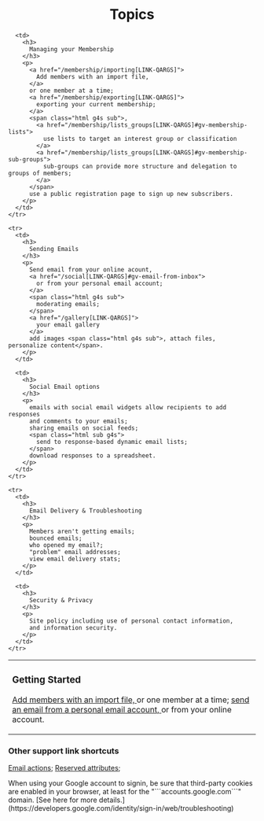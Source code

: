 <div id="gv-service-help-topics" class="html" style="width:100%; text-align:center">
  <h1>
    Topics
  </h1>
</div>

<div class="tocTable">

  <table style="width:100%">
    <tr>
      <td>
        <h3>
          Getting Started
        </h3>
        <p>
          <a href="/membership/importing[LINK-QARGS]">
            Add members with an import file,
          </a>
          or one member at a time; 
          <a href="/social[LINK-QARGS]#gv-email-from-inbox">
            send an email from a personal email account,
          </a>
          or from your online account.
        </p>
      </td>

      <td>
        <h3>
          Managing your Membership
        </h3>
        <p>
          <a href="/membership/importing[LINK-QARGS]">
            Add members with an import file,
          </a>
          or one member at a time; 
          <a href="/membership/exporting[LINK-QARGS]">
            exporting your current membership;
          </a>
          <span class="html g4s sub">, 
            <a href="/membership/lists_groups[LINK-QARGS]#gv-membership-lists">
              use lists to target an interest group or classification
            </a>
            <a href="/membership/lists_groups[LINK-QARGS]#gv-membership-sub-groups">
              sub-groups can provide more structure and delegation to groups of members;
            </a>
          </span>
          use a public registration page to sign up new subscribers.
        </p>
      </td>
    </tr>

    <tr>
      <td>
        <h3>
          Sending Emails
        </h3>
        <p>
          Send email from your online acount,
          <a href="/social[LINK-QARGS]#gv-email-from-inbox">
            or from your personal email account;
          </a>
          <span class="html g4s sub">
            moderating emails;
          </span>
          <a href="/gallery[LINK-QARGS]">
            your email gallery
          </a>
          add images <span class="html g4s sub">, attach files, personalize content</span>.
        </p>
      </td>

      <td>
        <h3>
          Social Email options
        </h3>
        <p>
          emails with social email widgets allow recipients to add responses
          and comments to your emails;
          sharing emails on social feeds;
          <span class="html sub g4s">
            send to response-based dynamic email lists; 
          </span>
          download responses to a spreadsheet.
        </p>
      </td>
    </tr>

    <tr>
      <td>
        <h3>
          Email Delivery & Troubleshooting
        </h3>
        <p>
          Members aren't getting emails;
          bounced emails;
          who opened my email?;
          "problem" email addresses;
          view email delivery stats;
        </p>
      </td>

      <td>
        <h3>
          Security & Privacy
        </h3>
        <p>
          Site policy including use of personal contact information, 
          and information security.
        </p>
      </td>
    </tr>

  </table>

</div>


<div class="support">

### Other support link shortcuts 
  [Email actions](/membership/emailactions[LINK-QARGS]);
  [Reserved attributes](/membership/reservedatts[LINK-QARGS]);
</div>


<div class="adv">
When using your Google account to signin, be sure that third-party
cookies are enabled in your browser, at least for the
"```accounts.google.com```" domain. 
[See here for more details.](https://developers.google.com/identity/sign-in/web/troubleshooting)
</div>
